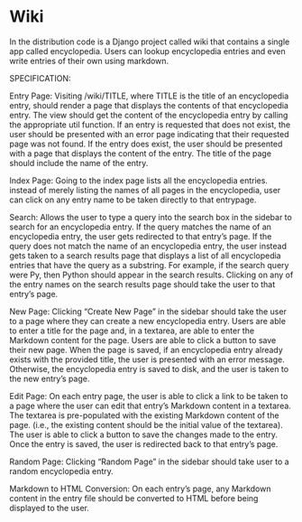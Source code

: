 # Wiki
In the distribution code is a Django project called wiki that contains a single app called encyclopedia. Users can lookup encyclopedia entries and even write entries of their own using markdown.

SPECIFICATION:

Entry Page: Visiting /wiki/TITLE, where TITLE is the title of an encyclopedia entry, should render a page that displays the contents of that encyclopedia entry.
The view should get the content of the encyclopedia entry by calling the appropriate util function.
If an entry is requested that does not exist, the user should be presented with an error page indicating that their requested page was not found.
If the entry does exist, the user should be presented with a page that displays the content of the entry. The title of the page should include the name of the entry.

Index Page: Going to the index page lists all the encyclopedia entries. instead of merely listing the names of all pages in the encyclopedia,
user can click on any entry name to be taken directly to that entrypage.

Search: Allows the user to type a query into the search box in the sidebar to search for an encyclopedia entry.
If the query matches the name of an encyclopedia entry, the user gets redirected to that entry’s page.
If the query does not match the name of an encyclopedia entry, the user instead gets taken to a search results page that displays a list of all encyclopedia entries
that have the query as a substring. For example, if the search query were Py, then Python should appear in the search results.
Clicking on any of the entry names on the search results page should take the user to that entry’s page.

New Page: Clicking “Create New Page” in the sidebar should take the user to a page where they can create a new encyclopedia entry.
Users are able to enter a title for the page and, in a textarea, are able to enter the Markdown content for the page.
Users are able to click a button to save their new page.
When the page is saved, if an encyclopedia entry already exists with the provided title, the user is presented with an error message.
Otherwise, the encyclopedia entry is saved to disk, and the user is taken to the new entry’s page.

Edit Page: On each entry page, the user is able to click a link to be taken to a page where the user can edit that entry’s Markdown content in a textarea.
The textarea is pre-populated with the existing Markdown content of the page. (i.e., the existing content should be the initial value of the textarea).
The user is able to click a button to save the changes made to the entry.
Once the entry is saved, the user is redirected back to that entry’s page.

Random Page: Clicking “Random Page” in the sidebar should take user to a random encyclopedia entry.

Markdown to HTML Conversion: On each entry’s page, any Markdown content in the entry file should be converted to HTML before being displayed to the user. 
